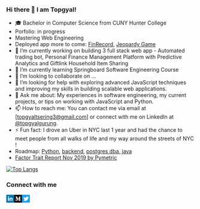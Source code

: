 ### Hi there 👋  I am Topgyal!
- :mortar_board: Bachelor in Computer Science from CUNY Hunter College
- Porfolio: in progress 
- Mastering Web Engineering
- Deployed app more to come: [FinRecord](https://finrecord-e5309b71ab5b.herokuapp.com/), [Jeopardy Game](http://topgyalgurung.me/jeopardy-game/)
- 🔭 I’m currently working on building 3 full stack web app - Automated trading bot, Personal Finance Management Platform with Predictive Analytics and Giftlink Household Item Sharing   
- 🌱 I’m currently learning Springboard Software Engineering Course 
- 👯 I’m looking to collaborate on ...
- 🤔 I’m looking for help with exploring advanced JavaScript techniques and improving my skills in building scalable web applications.
- 💬 Ask me about: My experiences in software engineering, my current projects, or tips on working with JavaScript and Python.
- 📫 How to reach me: You can contact me via email at [topgyaltsering3@gmail.com] or connect with me on LinkedIn at [@topgyalgurung](https://www.linkedin.com/in/topgyalgurung/).
- ⚡ Fun fact: I drove an Uber in NYC last 1 year and had the chance to meet people from all walks of life and my way around the streets of NYC  !
- Roadmap: [Python](https://roadmap.sh/python), [backend](https://roadmap.sh/backend), [postgres dba](https://roadmap.sh/postgresql-dba),[ java](https://roadmap.sh/java)
- [Factor Trait Report Nov 2019 by Pymetric](https://drive.google.com/file/d/1gvIN8Fktjs65B1JTZnVe9k1lmlsS2Pz1/view?usp=sharing) 

[![Top Langs](https://github-readme-stats.vercel.app/api/top-langs/?username=topgyalgurung&langs_count=8&layout=compact)](https://github.com/binod164/github-readme-stats)
### Connect with me

<a href="https://www.linkedin.com/in/topgyalgurung/">
  <img align="left" alt="Topgyal Linkedin" width="21px" src="https://raw.githubusercontent.com/edent/SuperTinyIcons/099dc12b59179d07d534069bc8551718f786d91a/images/svg/linkedin.svg" />
</a>

<a href="https://topgyaltsering.medium.com">
  <img align="left" alt="Topgyal Tsering Medium" width="21px" src="https://raw.githubusercontent.com/edent/SuperTinyIcons/099dc12b59179d07d534069bc8551718f786d91a/images/svg/medium.svg" />
</a>
<a href="https://twitter.com/tseringtopke">
  <img align="left" alt="Topgyal Twitter" width="21px" src="https://raw.githubusercontent.com/edent/SuperTinyIcons/099dc12b59179d07d534069bc8551718f786d91a/images/svg/twitter.svg" />
</a>

</br>
</br>

<!--
[![Readme Card](https://github-readme-stats.vercel.app/api/pin/?username=topgyalgurung&repo=TravelDiary)](https://github.com/topgyalgurung/TravelDiary)
[![Readme Card](https://github-readme-stats.vercel.app/api/pin/?username=topgyalgurung&repo=todo_web_app)](https://github.com/topgyalgurung/todo_web_app) -->

<!-- ![Topgyal Tsering Github Stats](https://github-readme-stats.vercel.app/api?username=topgyalgurung&count_private=true&show_icons=true&title_color=fff&icon_color=79ff97&text_color=9f9f9f&bg_color=151515) -->


